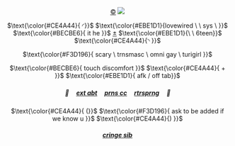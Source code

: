 
<p align="center">
<a href="https://spookysweaterblog.tumblr.com/post/747696500096778240/">©</a> <img src="https://i.postimg.cc/BvrXcj5Z/hjg.png"/>
</p>

<div align="center">

$\text{\color{#CE4A44}{ ◜}}$ $\text{\color{#EBE1D1}{lovewired \ \ sys \ }}$ $\text{\color{#BECBE6}{ it he }}$ [±](https://pluralkit.xyz/f/pnysa) $\text{\color{#EBE1D1}{\ \ 6teen}}$ $\text{\color{#CE4A44}{◝ }}$

$\text{\color{#F3D196}{ scary \ trnsmasc \ omni gay \ turigirl }}$

$\text{\color{#BECBE6}{ touch discomfort }}$ $\text{\color{#CE4A44}{ + }}$ $\text{\color{#EBE1D1}{ afk / off tab}}$

#####  💉 ㅤ[ext abt](https://bundlrs.cc/artists) ㅤ[prns cc](https://pronouns.cc/@malewife) ㅤ[rtrsprng](https://retrospring.net/@benry)ㅤ 🔪ㅤ<p/>

</div>

<div align="center">

$\text{\color{#CE4A44}{ (}}$ $\text{\color{#F3D196}{ ask to be added if we know u }}$ $\text{\color{#CE4A44}{) }}$

##### [cringe sib](https://github.com/jadusableismissing)
</div>
